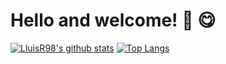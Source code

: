 # Hello and welcome! 👋 😋

[![LluisR98's github stats](https://github-readme-stats.vercel.app/api?username=LluisR98&count_private=true&show_icons=true)](https://github.com/LluisR98?tab=repositories)
[![Top Langs](https://github-readme-stats.vercel.app/api/top-langs/?username=LluisR98&count_private=true&layout=compact)](https://github.com/LluisR98?tab=repositories)